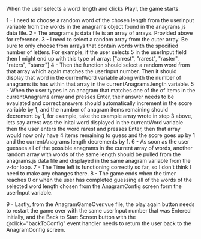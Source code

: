 When the user selects a word length and clicks Play!, the game starts:

1 - I need to choose a random word of the chosen length from the userInput variable from the words in the anagrams object found in the anagrams.js data file.
2 - The anagrams.js data file is an array of arrays. Provided above for reference.
3 - I need to select a random array from the outer array. Be sure to only choose from arrays that contain words with the specified number of letters. For example, if the user selects 5 in the userInput field then I might end up with this type of array: ["arrest", "rarest", "raster", "raters", "starer"]
4 - Then the function should select a random word from that array which again matches the userInput number. Then it should display that word in the currentWord variable along with the number of anagrams its has within that array in the currentAnagrams.length variable.
5 - When the user types in an anagram that matches one of the of items in the currentAnagrams array and presses Enter, their answer needs to be evaulated and correct answers should automatically increment in the score variable by 1, and the number of anagram items remaining should decrement by 1, for example, take the example array wrote in step 3 above, lets say arrest was the inital word displayed in the currentWord variable then the user enters the word rarest and presses Enter, then that array would now only have 4 items remaining to guess and the score goes up by 1 and the currentAnagrams length decrements by 1.
6 - As soon as the user guesses all of the possible anagrams in the current array of words, another random array with words of the same length should be pulled from the anagrams.js data file and displayed in the same anagram variable from the v-for loop.
7 - The Time left is functioning correctly so far, so I don't think I need to make any changes there.
8 - The game ends when the timer reaches 0 or when the user has completed guessing all of the words of the selected word length chosen from the AnagramConfig screen form the userInput variable.

9 - Lastly, from the AnagramGameOver.vue file, the play again button needs to restart the game over with the same userInput number that was Entered initially, and the Back to Start Screen button with the @click="backToConfig" event handler needs to return the user back to the AnagramConfig screen.
